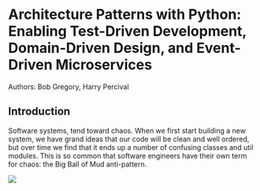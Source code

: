# Architecture Patterns with Python: Enabling Test-Driven Development, Domain-Driven Design, and Event-Driven Microservices

Authors: Bob Gregory, Harry Percival

## Introduction

Software systems, tend toward chaos. When we first start building a new system,
we have grand ideas that our code will be clean and well ordered, but over time we
find that it ends up a number of confusing classes and util modules. This is so common that software engineers have
their own term for chaos: the Big Ball of Mud anti-pattern.

<img src="F:\python-books\architecture-patterns-python\big ball of mud.png"/>